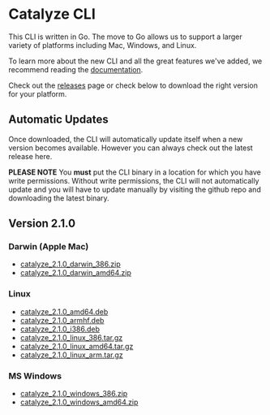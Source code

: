 # Catalyze CLI

This CLI is written in Go. The move to Go allows us to support a larger variety of platforms including Mac, Windows, and Linux.

To learn more about the new CLI and all the great features we've added, we recommend reading the [documentation](https://github.com/catalyzeio/cli/blob/master/Docs.md).

Check out the [releases](https://github.com/catalyzeio/cli/releases) page or check below to download the right version for your platform. 

## Automatic Updates

Once downloaded, the CLI will automatically update itself when a new version becomes available. However you can always check out the latest release here.

**PLEASE NOTE** You **must** put the CLI binary in a location for which you have write permissions. Without write permissions, the CLI will not automatically update and you will have to update manually by visiting the github repo and downloading the latest binary.

## Version 2.1.0

### Darwin (Apple Mac)

 * [catalyze\_2.1.0\_darwin\_386.zip](https://github.com/catalyzeio/cli/releases/download/2.1.0/catalyze_2.1.0_darwin_386.zip)
 * [catalyze\_2.1.0\_darwin\_amd64.zip](https://github.com/catalyzeio/cli/releases/download/2.1.0/catalyze_2.1.0_darwin_amd64.zip)

### Linux

 * [catalyze\_2.1.0\_amd64.deb](https://github.com/catalyzeio/cli/releases/download/2.1.0/catalyze_2.1.0_amd64.deb)
 * [catalyze\_2.1.0\_armhf.deb](https://github.com/catalyzeio/cli/releases/download/2.1.0/catalyze_2.1.0_armhf.deb)
 * [catalyze\_2.1.0\_i386.deb](https://github.com/catalyzeio/cli/releases/download/2.1.0/catalyze_2.1.0_i386.deb)
 * [catalyze\_2.1.0\_linux\_386.tar.gz](https://github.com/catalyzeio/cli/releases/download/2.1.0/catalyze_2.1.0_linux_386.tar.gz)
 * [catalyze\_2.1.0\_linux\_amd64.tar.gz](https://github.com/catalyzeio/cli/releases/download/2.1.0/catalyze_2.1.0_linux_amd64.tar.gz)
 * [catalyze\_2.1.0\_linux\_arm.tar.gz](https://github.com/catalyzeio/cli/releases/download/2.1.0/catalyze_2.1.0_linux_arm.tar.gz)

### MS Windows

 * [catalyze\_2.1.0\_windows\_386.zip](https://github.com/catalyzeio/cli/releases/download/2.1.0/catalyze_2.1.0_windows_386.zip)
 * [catalyze\_2.1.0\_windows\_amd64.zip](https://github.com/catalyzeio/cli/releases/download/2.1.0/catalyze_2.1.0_windows_amd64.zip)
